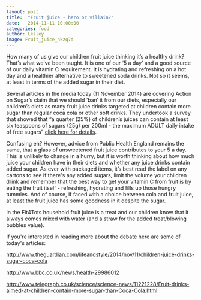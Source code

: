 ```yaml
---
layout: post
title:  "Fruit juice - hero or villain?"
date:   2014-11-11 10:00:00
categories: food
author: Lesley
image: Fruit_juice_nkzq7d
---
```


How many of us give our children fruit juice thinking it’s a healthy drink? That’s what we’ve been taught. It is one of our ‘5 a day’ and a good source of our daily vitamin C requirement. It is hydrating and refreshing on a hot day and a healthier alternative to sweetened soda drinks. Not so it seems, at least in terms of the added sugar in their diet.

Several articles in the media today (11 November 2014) are covering Action on Sugar’s claim that we should ‘ban’ it from our diets, especially our children’s diets as many fruit juice drinks targeted at children contain more sugar than regular coca cola or other soft drinks. They undertook a survey that showed that “a quarter (25%) of children’s juices can contain at least six teaspoons of sugars (25g) per 200ml - the maximum ADULT daily intake of free sugars” [click here for details](http://www.actiononsalt.org.uk/actiononsugar/Press%20Release%20/141931.html#sthash.9rNnSYdm.dpuf).

Confusing eh? However,  advice from Public Health England remains the same, that a glass of unsweetened fruit juice contributes to your 5 a day. This is unlikely to change in a hurry, but it is worth thinking about how much juice your children have in their diets and whether any juice drinks contain added sugar. As ever with packaged items, it’s best read the label on any cartons to see if there's any added sugars, limit the volume your children drink and remember that the best way to get your vitamin C from fruit is by eating the fruit itself - refreshing, hydrating and fills up those hungry tummies. And of course, if faced with a choice between cola and fruit juice, at least the fruit juice has some goodness in it despite the sugar.


In the Fit4Tots household fruit juice is a treat and our children know that it always comes mixed with water (and a straw for the added treat/blowing bubbles value).

If you're interested in reading more about the debate here are some of today's articles:

http://www.theguardian.com/lifeandstyle/2014/nov/11/children-juice-drinks-sugar-coca-cola

http://www.bbc.co.uk/news/health-29986012

http://www.telegraph.co.uk/science/science-news/11221228/Fruit-drinks-aimed-at-children-contain-more-sugar-than-Coca-Cola.html
